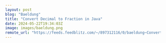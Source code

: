```yaml
---
layout: post
blog: "Baeldung"
title: "Convert Decimal to Fraction in Java"
date: 2024-05-22T19:34:03Z
image: images/baeldung.png
remote_url: "https://feeds.feedblitz.com/~/897312116/0/baeldung~Convert-Decimal-to-Fraction-in-Java"
---
```

